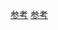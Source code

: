 [参考](https://en.wikipedia.org/wiki/DOT_(graph_description_language))
[参考](https://zh.wikipedia.org/wiki/DOT%E8%AF%AD%E8%A8%80)

